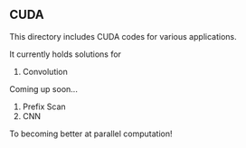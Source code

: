 ## CUDA 

This directory includes CUDA codes for various applications.

It currently holds solutions for 
1) Convolution

Coming up soon...
1) Prefix Scan
2) CNN

To becoming better at parallel computation!
